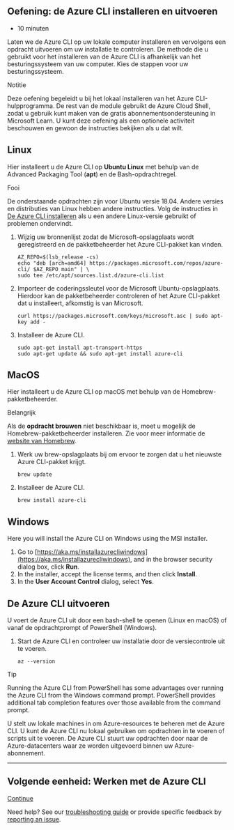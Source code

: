 ## Oefening: de Azure CLI installeren en uitvoeren

- 10 minuten

Laten we de Azure CLI op uw lokale computer installeren en vervolgens een opdracht uitvoeren om uw installatie te controleren. De methode die u gebruikt voor het installeren van de Azure CLI is afhankelijk van het besturingssysteem van uw computer. Kies de stappen voor uw besturingssysteem.

Notitie

Deze oefening begeleidt u bij het lokaal installeren van het Azure CLI-hulpprogramma. De rest van de module gebruikt de Azure Cloud Shell, zodat u gebruik kunt maken van de gratis abonnementsondersteuning in Microsoft Learn. U kunt deze oefening als een optionele activiteit beschouwen en gewoon de instructies bekijken als u dat wilt.

## Linux

Hier installeert u de Azure CLI op **Ubuntu Linux** met behulp van de Advanced Packaging Tool (**apt**) en de Bash-opdrachtregel.

Fooi

De onderstaande opdrachten zijn voor Ubuntu versie 18.04. Andere versies en distributies van Linux hebben andere instructies. Volg de instructies in [De Azure CLI installeren](https://docs.microsoft.com/en-us/cli/azure/install-azure-cli) als u een andere Linux-versie gebruikt of problemen ondervindt.

1. Wijzig uw bronnenlijst zodat de Microsoft-opslagplaats wordt geregistreerd en de pakketbeheerder het Azure CLI-pakket kan vinden.

    ```
    AZ_REPO=$(lsb_release -cs)
    echo "deb [arch=amd64] https://packages.microsoft.com/repos/azure-cli/ $AZ_REPO main" | \
    sudo tee /etc/apt/sources.list.d/azure-cli.list
    ```

2. Importeer de coderingssleutel voor de Microsoft Ubuntu-opslagplaats. Hierdoor kan de pakketbeheerder controleren of het Azure CLI-pakket dat u installeert, afkomstig is van Microsoft.

    ```
    curl https://packages.microsoft.com/keys/microsoft.asc | sudo apt-key add -
    ```

3. Installeer de Azure CLI.

    ```
    sudo apt-get install apt-transport-https
    sudo apt-get update && sudo apt-get install azure-cli
    ```

## MacOS

Hier installeert u de Azure CLI op macOS met behulp van de Homebrew-pakketbeheerder.

Belangrijk

Als de **opdracht brouwen** niet beschikbaar is, moet u mogelijk de Homebrew-pakketbeheerder installeren. Zie voor meer informatie de [website van Homebrew](https://brew.sh/).

1. Werk uw brew-opslagplaats bij om ervoor te zorgen dat u het nieuwste Azure CLI-pakket krijgt.

    ```
    brew update
    ```

2. Installeer de Azure CLI.

    ```
    brew install azure-cli
    ```

## Windows

Here you will install the Azure CLI on Windows using the MSI installer.

1. Go to [https://aka.ms/installazurecliwindows](https://aka.ms/installazurecliwindows), and in the browser security dialog box, click **Run**.
2. In the installer, accept the license terms, and then click **Install**.
3. In the **User Account Control** dialog, select **Yes**.

## De Azure CLI uitvoeren

U voert de Azure CLI uit door een bash-shell te openen (Linux en macOS) of vanaf de opdrachtprompt of PowerShell (Windows).

1. Start de Azure CLI en controleer uw installatie door de versiecontrole uit te voeren.

    ```
    az --version
    ```

Tip

Running the Azure CLI from PowerShell has some advantages over running the Azure CLI from the Windows command prompt. PowerShell provides additional tab completion features over those available from the command prompt.

U stelt uw lokale machines in om Azure-resources te beheren met de Azure CLI. U kunt de Azure CLI nu lokaal gebruiken om opdrachten in te voeren of scripts uit te voeren. De Azure CLI stuurt uw opdrachten door naar de Azure-datacenters waar ze worden uitgevoerd binnen uw Azure-abonnement.

___

## Volgende eenheid: Werken met de Azure CLI

[Continue](https://docs.microsoft.com/en-us/learn/modules/control-azure-services-with-cli/4-work-with-the-cli/)

Need help? See our [troubleshooting guide](https://docs.microsoft.com/en-us/learn/support/troubleshooting?uid=learn.control-azure-services-with-cli.3-exercise-install-and-run-the-azure-cli&documentId=718d76de-c1a9-1f03-45e0-f15894f98807&versionIndependentDocumentId=1e0d7ae6-8ae5-8dea-0bc9-3231d40b7fdb&contentPath=%2FMicrosoftDocs%2Flearn-pr%2Fblob%2Flive%2Flearn-pr%2Fazure%2Fcontrol-azure-services-with-cli%2F3-exercise-install-and-run-the-azure-cli.yml&url=https%3A%2F%2Fdocs.microsoft.com%2Fen-us%2Flearn%2Fmodules%2Fcontrol-azure-services-with-cli%2F3-exercise-install-and-run-the-azure-cli&author=dbradish) or provide specific feedback by [reporting an issue](https://docs.microsoft.com/en-us/learn/support/troubleshooting?uid=learn.control-azure-services-with-cli.3-exercise-install-and-run-the-azure-cli&documentId=718d76de-c1a9-1f03-45e0-f15894f98807&versionIndependentDocumentId=1e0d7ae6-8ae5-8dea-0bc9-3231d40b7fdb&contentPath=%2FMicrosoftDocs%2Flearn-pr%2Fblob%2Flive%2Flearn-pr%2Fazure%2Fcontrol-azure-services-with-cli%2F3-exercise-install-and-run-the-azure-cli.yml&url=https%3A%2F%2Fdocs.microsoft.com%2Fen-us%2Flearn%2Fmodules%2Fcontrol-azure-services-with-cli%2F3-exercise-install-and-run-the-azure-cli&author=dbradish#report-feedback).
